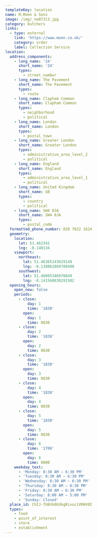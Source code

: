 ```yaml
---
templateKey: location
name: M.Moen & Sons
image: /img/_nw07313.jpg
category: butchers
links:
  - type: external
    link: 'https://www.moen.co.uk/'
    category: order
    label: Collection Service
location:
  address_components:
    - long_name: '24'
      short_name: '24'
      types:
        - street_number
    - long_name: The Pavement
      short_name: The Pavement
      types:
        - route
    - long_name: Clapham Common
      short_name: Clapham Common
      types:
        - neighborhood
        - political
    - long_name: London
      short_name: London
      types:
        - postal_town
    - long_name: Greater London
      short_name: Greater London
      types:
        - administrative_area_level_2
        - political
    - long_name: England
      short_name: England
      types:
        - administrative_area_level_1
        - political
    - long_name: United Kingdom
      short_name: GB
      types:
        - country
        - political
    - long_name: SW4 0JA
      short_name: SW4 0JA
      types:
        - postal_code
  formatted_phone_number: 020 7622 1624
  geometry:
    location:
      lat: 51.462341
      lng: -0.140134
    viewport:
      northeast:
        lat: 51.46365143029149
        lng: -0.138862869708498
      southwest:
        lat: 51.46095346970849
        lng: -0.141560830291502
  opening_hours:
    open_now: false
    periods:
      - close:
          day: 1
          time: '1830'
        open:
          day: 1
          time: 0830
      - close:
          day: 2
          time: '1830'
        open:
          day: 2
          time: 0830
      - close:
          day: 3
          time: '1830'
        open:
          day: 3
          time: 0830
      - close:
          day: 4
          time: '1830'
        open:
          day: 4
          time: 0830
      - close:
          day: 5
          time: '1830'
        open:
          day: 5
          time: 0830
      - close:
          day: 6
          time: '1700'
        open:
          day: 6
          time: 0800
    weekday_text:
      - 'Monday: 8:30 AM – 6:30 PM'
      - 'Tuesday: 8:30 AM – 6:30 PM'
      - 'Wednesday: 8:30 AM – 6:30 PM'
      - 'Thursday: 8:30 AM – 6:30 PM'
      - 'Friday: 8:30 AM – 6:30 PM'
      - 'Saturday: 8:00 AM – 5:00 PM'
      - 'Sunday: Closed'
  place_id: ChIJ-fU8Vk0EdkgRivuciVRHV0I
  types:
    - food
    - point_of_interest
    - store
    - establishment
---
```

